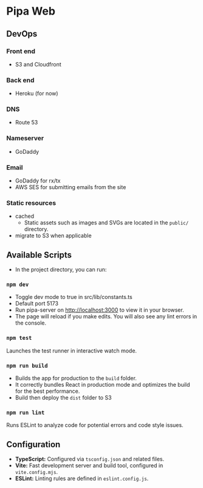 # Pipa Web

## DevOps

### Front end

- S3 and Cloudfront

### Back end

- Heroku (for now)

### DNS

- Route 53

### Nameserver

- GoDaddy

### Email

- GoDaddy for rx/tx
- AWS SES for submitting emails from the site

### Static resources

- cached
  - Static assets such as images and SVGs are located in the `public/` directory.
- migrate to S3 when applicable

## Available Scripts

- In the project directory, you can run:

### `npm dev`

- Toggle dev mode to true in src/lib/constants.ts
- Default port 5173
- Run pipa-server on [http://localhost:3000](http://localhost:3000) to view it in your browser.
- The page will reload if you make edits. You will also see any lint errors in the console.

### `npm test`

Launches the test runner in interactive watch mode.

### `npm run build`

- Builds the app for production to the `build` folder.
- It correctly bundles React in production mode and optimizes the build for the best performance.
- Build then deploy the `dist` folder to S3

### `npm run lint`

Runs ESLint to analyze code for potential errors and code style issues.

## Configuration

- **TypeScript:** Configured via `tsconfig.json` and related files.
- **Vite:** Fast development server and build tool, configured in `vite.config.mjs`.
- **ESLint:** Linting rules are defined in `eslint.config.js`.
